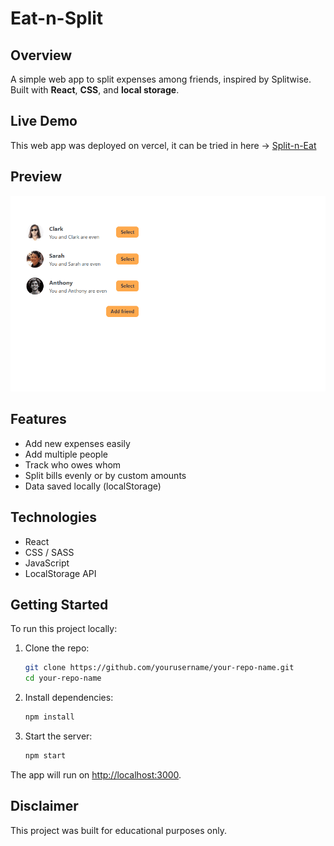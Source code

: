 # Eat-n-Split

## Overview

A simple web app to split expenses among friends, inspired by Splitwise.  
Built with **React**, **CSS**, and **local storage**.

## Live Demo

This web app was deployed on vercel, it can be tried in here -> [Split-n-Eat](https://eat-n-split-psi-gold.vercel.app/)

## Preview

![App Demo](eat-n-split_preview.gif)

## Features

- Add new expenses easily
- Add multiple people
- Track who owes whom
- Split bills evenly or by custom amounts
- Data saved locally (localStorage)

## Technologies

- React
- CSS / SASS
- JavaScript
- LocalStorage API

## Getting Started

To run this project locally:

1. Clone the repo:

   ```bash
   git clone https://github.com/yourusername/your-repo-name.git
   cd your-repo-name
   ```

2. Install dependencies:

   ```bash
   npm install
   ```

3. Start the server:
   ```bash
   npm start
   ```

The app will run on [http://localhost:3000](http://localhost:3000).

## Disclaimer

This project was built for educational purposes only.
